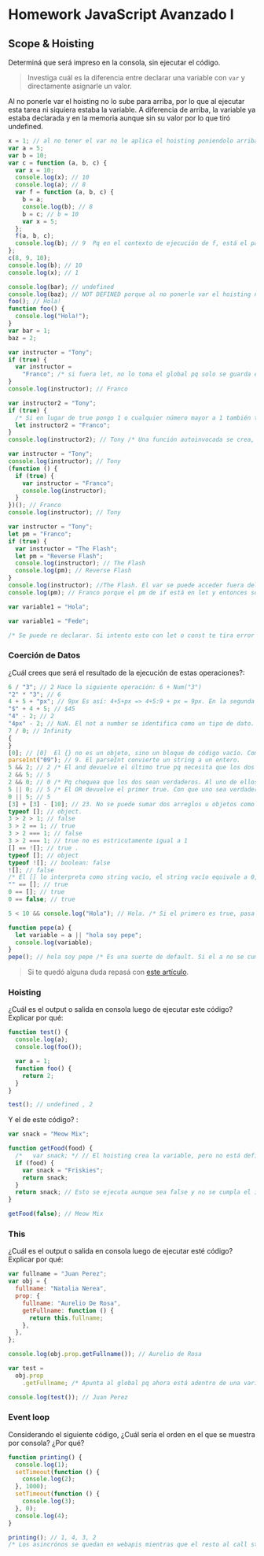 # Homework JavaScript Avanzado I

## Scope & Hoisting

Determiná que será impreso en la consola, sin ejecutar el código.

> Investiga cuál es la diferencia entre declarar una variable con `var` y directamente asignarle un valor.

Al no ponerle var el hoisting no lo sube para arriba, por lo que al ejecutar esta tarea ni siquiera estaba la variable. A diferencia de arriba, la variable ya estaba declarada y en la memoria aunque sin su valor por lo que tiró undefined.

```javascript
x = 1; // al no tener el var no le aplica el hoisting poniendolo arriba de todo. Pero en este caso ya está declarada arriba de todo por lo que cualquier tarea que quiere imprimir o usar x va a ser igual a 1.
var a = 5;
var b = 10;
var c = function (a, b, c) {
  var x = 10;
  console.log(x); // 10
  console.log(a); // 8
  var f = function (a, b, c) {
    b = a;
    console.log(b); // 8
    b = c; // b = 10
    var x = 5;
  };
  f(a, b, c);
  console.log(b); // 9  Pq en el contexto de ejecución de f, está el parámetro de b que es igual a 9.
};
c(8, 9, 10);
console.log(b); // 10
console.log(x); // 1
```

```javascript
console.log(bar); // undefined
console.log(baz); // NOT DEFINED porque al no ponerle var el hoisting no lo sube para arriba, por lo que al ejecutar esta tarea ni siquiera estaba la variable. A diferencia de arriba, la variable ya estaba declarada y en la memoria aunque sin su valor por lo que tiró undefined.
foo(); // Hola!
function foo() {
  console.log("Hola!");
}
var bar = 1;
baz = 2;
```

```javascript
var instructor = "Tony";
if (true) {
  var instructor =
    "Franco"; /* si fuera let, no lo toma el global pq solo se guarda en el scope de if {}. Lo mismo con const */
}
console.log(instructor); // Franco

var instructor2 = "Tony";
if (true) {
  /* Si en lugar de true pongo 1 o cualquier número mayor a 1 también te manda Tony pq true es igual a 0. */
  let instructor2 = "Franco";
}
console.log(instructor2); // Tony /* Una función autoinvocada se crea, abre y cierra y solo existe ese contexto. Es una expresión, no un statement> IIFES. En js si escribís las cosas entre parentesis lo toma como una expresión. Es como un espacio privado. */
```

```javascript
var instructor = "Tony";
console.log(instructor); // Tony
(function () {
  if (true) {
    var instructor = "Franco";
    console.log(instructor);
  }
})(); // Franco
console.log(instructor); // Tony
```

```javascript
var instructor = "Tony";
let pm = "Franco";
if (true) {
  var instructor = "The Flash";
  let pm = "Reverse Flash";
  console.log(instructor); // The Flash
  console.log(pm); // Reverse Flash
}
console.log(instructor); //The Flash. El var se puede acceder fuera del contexto del if. entonces te lo sobreescribe. Se esta redeclarando. Solamente el var se puede redeclarar
console.log(pm); // Franco porque el pm de if está en let y entonces solo tiene ese valor en ese contexto.

var variable1 = "Hola";

var variable1 = "Fede";

/* Se puede re declarar. Si intento esto con let o const te tira error pq no se puede */
```

### Coerción de Datos

¿Cuál crees que será el resultado de la ejecución de estas operaciones?:

```javascript
6 / "3"; // 2 Hace la siguiente operación: 6 + Num("3")
"2" * "3"; // 6
4 + 5 + "px"; // 9px Es así: 4+5+px => 4+5:9 + px = 9px. En la segunda operación concatena
"$" + 4 + 5; // $45
"4" - 2; // 2
"4px" - 2; // NaN. El not a number se identifica como un tipo de dato. Te está diciendo "esto un número no es"
7 / 0; // Infinity
{
}
[0]; // [0]  El {} no es un objeto, sino un bloque de código vacío. Como está vacío lo ignora. Es lo mismo que decir: [0]
parseInt("09"); // 9. El parseInt convierte un string a un entero.
5 && 2; // 2 /* El and devuelve el último true pq necesita que los dos elementos que está evaluando sean true. Por eso lee el primero, después el segundo. Entonces se queda con el último. Lo mismo con el siguiente: */
2 && 5; // 5
2 && 0; // 0 /* Pq chequea que los dos sean verdaderos. Al uno de ellos ser falso te devuelve esto que equivale a falso. */
5 || 0; // 5 /* El OR devuelve el primer true. Con que uno sea verdadero ya está por lo que en el primer verdadero se olvida del resto. */
0 || 5; // 5
[3] + [3] - [10]; // 23. No se puede sumar dos arreglos u objetos como en python.
typeof []; // object.
3 > 2 > 1; // false
3 > 2 == 1; // true
3 > 2 === 1; // false
3 > 2 === 1; // true no es estricutamente igual a 1
[] == ![]; // true .
typeof []; // object
typeof ![]; // boolean: false
![]; // false
/* El [] lo interpreta como string vacío, el string vacío equivale a 0, y por lo tanto false. Por lo que ambos valores terminan siendo false. Mirá: */
"" == []; // true
0 == []; // true
0 == false; // true

5 < 10 && console.log("Hola"); // Hola. /* Si el primero es true, pasa al segundo y lo imprime */

function pepe(a) {
  let variable = a || "hola soy pepe";
  console.log(variable);
}
pepe(); // hola soy pepe /* Es una suerte de default. Si el a no se cumple o es false pasa al segundo y lo imprime. */
```

> Si te quedó alguna duda repasá con [este artículo](http://javascript.info/tutorial/object-conversion).

### Hoisting

¿Cuál es el output o salida en consola luego de ejecutar este código? Explicar por qué:

```javascript
function test() {
  console.log(a);
  console.log(foo());

  var a = 1;
  function foo() {
    return 2;
  }
}

test(); // undefined , 2
```

Y el de este código? :

```javascript
var snack = "Meow Mix";

function getFood(food) {
  /*   var snack; */ // El hoisting crea la variable, pero no está definida
  if (food) {
    var snack = "Friskies";
    return snack;
  }
  return snack; // Esto se ejecuta aunque sea false y no se cumpla el if. Entonces, esto retorna undefined pq no se ejecutó el if. Pero el hoisting está haciendo un trabajo. Te sube esta variable snack que subir (sin su valor). Entonces la variable snack la vas a tener pero undefined. Luego lo retorna aunque no esté su valor, por lo que le retorna el valor de undefined que pasa a ser el nuevo valor de snack.
}

getFood(false); // Meow Mix
```

### This

¿Cuál es el output o salida en consola luego de ejecutar esté código? Explicar por qué:

```javascript
var fullname = "Juan Perez";
var obj = {
  fullname: "Natalia Nerea",
  prop: {
    fullname: "Aurelio De Rosa",
    getFullname: function () {
      return this.fullname;
    },
  },
};

console.log(obj.prop.getFullname()); // Aurelio de Rosa

var test =
  obj.prop
    .getFullname; /* Apunta al global pq ahora está adentro de una variable que está en el global. */

console.log(test()); // Juan Perez
```

### Event loop

Considerando el siguiente código, ¿Cuál sería el orden en el que se muestra por consola? ¿Por qué?

```javascript
function printing() {
  console.log(1);
  setTimeout(function () {
    console.log(2);
  }, 1000);
  setTimeout(function () {
    console.log(3);
  }, 0);
  console.log(4);
}

printing(); // 1, 4, 3, 2
/* Los asincrónos se quedan en webapis mientras que el resto al call stack por lo que se resuelven enseguida. Luego se resuelven los setTimeOut que estaban en el web api o en el queue según lo que cada uno demora. */
```
